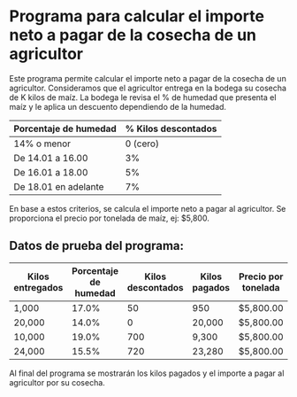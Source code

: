 # Programa para calcular el importe neto a pagar de la cosecha de un agricultor

Este programa permite calcular el importe neto a pagar de la cosecha de un agricultor. Consideramos que el agricultor entrega en la bodega su cosecha de K kilos de maíz. La bodega le revisa el % de humedad que presenta el maíz y le aplica un descuento dependiendo de la humedad.

Porcentaje de humedad | % Kilos descontados
-----------------------|---------------------
14% o menor            | 0 (cero)
De 14.01 a 16.00       | 3%
De 16.01 a 18.00       | 5%
De 18.01 en adelante    | 7%

En base a estos criterios, se calcula el importe neto a pagar al agricultor. Se proporciona el precio por tonelada de maíz, ej: $5,800.

## Datos de prueba del programa:

| Kilos entregados | Porcentaje de humedad | Kilos descontados | Kilos pagados | Precio por tonelada | Importe a pagar |
|------------------|------------------------|-------------------|---------------|---------------------|-----------------|
| 1,000            | 17.0%                  | 50                | 950           | $5,800.00           | $5,510.00       |
| 20,000           | 14.0%                  | 0                 | 20,000        | $5,800.00           | $116,000.00     |
| 10,000           | 19.0%                  | 700               | 9,300         | $5,800.00           | $53,940.00      |
| 24,000           | 15.5%                  | 720               | 23,280        | $5,800.00           | $135,024.00     |

Al final del programa se mostrarán los kilos pagados y el importe a pagar al agricultor por su cosecha.
